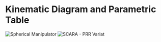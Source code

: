# Kinematic Diagram and Parametric Table
![Spherical Manipulator](https://github.com/patrickverroya/SCARA_G3_ASSIGNMENT_2024/assets/157602175/2162bac7-fd77-4b15-936e-d4fd8f6dbc4f)
![SCARA - PRR Variat](https://github.com/patrickverroya/SCARA_G3_ASSIGNMENT_2024/assets/157602175/3c2babf6-27af-49ec-ae51-f690796c3f06)
